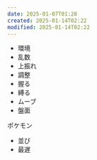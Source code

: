 ```yaml
---
date: 2025-01-07T01:28
created: 2025-01-14T02:22
modified: 2025-01-14T02:22
---
```



- 環境
- 乱数
- 上振れ
- 調整
- 握る
- 縛る
- ムーブ
- 盤面

ポケモン
- 並び
- 最遅